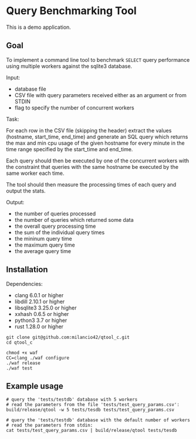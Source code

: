 # Query Benchmarking Tool

This is a demo application.

## Goal

To implement a command line tool to benchmark `SELECT` query performance
using multiple workers against the sqlite3 database. 

Input:

- database file
- CSV file with query parameters received either as an argument or from STDIN
- flag to specify the number of concurrent workers

Task:

For each row in the CSV file (skipping the header) extract the values
(hostname, start_time, end_time) and generate an SQL query which returns
the max and min cpu usage of the given hostname for every minute in the
time range specified by the start_time and end_time. 

Each query should then be executed by one of the concurrent workers with
the constraint that queries with the same hostname be executed by the
same worker each time.

The tool should then measure the processing times of each query and
output the stats.

Output:

- the number of queries processed
- the number of queries which returned some data
- the overall query processing time
- the sum of the individual query times
- the mininum query time
- the maximum query time
- the average query time

## Installation

Dependencies:

- clang 6.0.1 or higher
- libdill 2.10.1 or higher 
- libsqlite3 3.25.0 or higher
- xxhash 0.6.5 or higher
- python3 3.7 or higher
- rust 1.28.0 or higher

```
git clone git@github.com:milancio42/qtool_c.git
cd qtool_c

chmod +x waf
CC=clang ./waf configure
./waf release
./waf test
```

## Example usage

```
# query the 'tests/testdb' database with 5 workers 
# read the parameters from the file 'tests/test_query_params.csv':
build/release/qtool -w 5 tests/tesdb tests/test_query_params.csv

# query the 'tests/testdb' database with the default number of workers 
# read the parameters from stdin:
cat tests/test_query_params.csv | build/release/qtool tests/tesdb 
```

